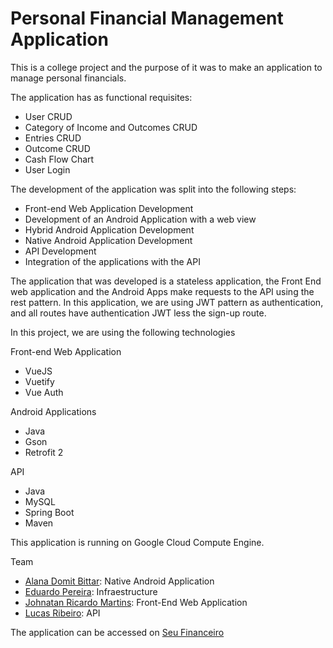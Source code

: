 # Personal Financial Management Application
This is a college project and the purpose of it was to make an application to manage personal financials.

The application has as functional requisites:

  - User CRUD
  - Category of Income and Outcomes CRUD
  - Entries CRUD
  - Outcome CRUD
  - Cash Flow Chart
  - User Login

The development of the application was split into the following steps:

 - Front-end Web Application Development
 - Development of an Android Application with a web view
 - Hybrid Android Application Development
 - Native Android Application Development
 - API Development
 - Integration of the applications with the API

 The application that was developed is a stateless application, the Front End web application and the Android Apps make requests to the API using the rest pattern. In this application, we are using JWT pattern as authentication, and all routes have authentication JWT less the sign-up route.

 In this project, we are using the following technologies

 Front-end Web Application

  - VueJS
  - Vuetify
  - Vue Auth

Android Applications

  - Java
  - Gson
  - Retrofit 2

API

  - Java
  - MySQL
  - Spring Boot
  - Maven

This application is running on Google Cloud Compute Engine.

Team
 - <a href="https://www.linkedin.com/in/alanadomitbittar/" target="_blank">Alana Domit Bittar</a>: Native Android Application
 - <a href="https://www.linkedin.com/in/eduardo-pereira-56281368/" target="_blank">Eduardo Pereira</a>: Infraestructure
 - <a href="https://www.linkedin.com/in/johnataanmartins/" target="_blank">Johnatan Ricardo Martins</a>: Front-End Web Application
 - <a href="https://www.linkedin.com/in/lucas-ribeiro691/" target="_blank">Lucas Ribeiro</a>: API

 The application can be accessed on <a href="https://seufinanceiro.info" target="_blank">Seu Financeiro</a>
